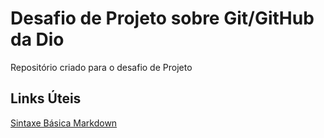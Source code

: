 # Desafio de Projeto sobre Git/GitHub da Dio
Repositório criado para o desafio de Projeto

## Links Úteis
[Sintaxe Básica Markdown](https://www.markdownguide.org/)
